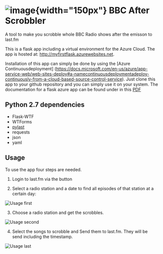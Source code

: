 # ![image](http://myfirstflask.azurewebsites.net/static/images/both_logos.png){width="150px"} BBC After Scrobbler

A tool to make you scrobble whole BBC Radio shows after the emisson to last.fm

This is a flask app including a virtual environment for the Azure Cloud. The
app is hosted at: http://myfirstflask.azurewebsites.net.

Installation of this app can simply be done by using the [Azure Continuousdeployment] (https://docs.microsoft.com/en-us/azure/app-service-web/web-sites-deploy#a-namecontinuousdeploymentadeploy-continuously-from-a-cloud-based-source-control-service). Just clone this app to your github repository and you can
simply use it on your system.
The documentation for a flask azure app can be found under in this [PDF](http://flask.pocoo.org/docs/0.10/)

## Python 2.7 dependencies

* Flask-WTF
* WTForms
* [pylast](https://github.com/pylast/pylast)
* requests
* json
* yaml

## Usage

To use the app four steps are needed.

1. Login to last.fm via the button

2. Select a radio station and a date to find all episodes of that station at
a certain day:

![Usage first](http://myfirstflask.azurewebsites.net/static/images/screen1.JPG)

3. Choose a radio station and get the scrobbles.

![Usage second](http://myfirstflask.azurewebsites.net/static/images/screen2.JPG)

4. Select the songs to scrobble and Send them to last.fm. They will be send
including the timestamp.

![Usage last](http://myfirstflask.azurewebsites.net/static/images/screen3.JPG)


